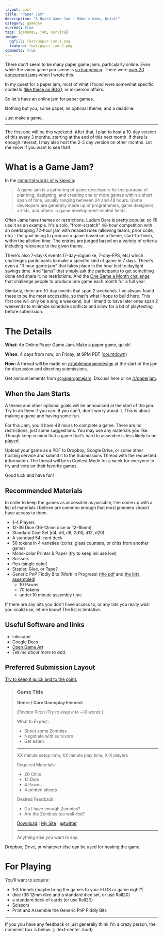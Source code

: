 ```yaml
---
layout: post
title: "Paper Jam"
description: "A Board Game Jam - Make a Game, Quick!"
category: gamedev
current: true
tags: [gamedev, jam, service]
image:
  bgfill: feat/paper-jam-1.png
  feature: feat/paper-jam-2.png
comments: true
---
```


There don't seem to be many paper game jams, particularly online. Even while the video game jam scene is [so happening](http://compohub.net/). There were [over 20 concurrent jams](http://www.indiegamejams.com/) when I wrote this.

In my quest for a paper jam, most of what I found were somewhat specific contests ([like these on BGG](http://boardgamegeek.com/forum/974620/boardgamegeek/design-contests)), or in-person affairs.

So let's have an online jam for paper games.

Nothing but you, some paper, an optional theme, and a deadline.

Just make a game.

---

The first one will be this weekend. After that, I plan to host a 10-day version of this every 3 months, starting at the end of this next month. If there is enough interest, I may also host the 2-3 day version on other months. Let me know if you want to see that!

# What is a Game Jam?

In the [immortal words of wikipedia](http://en.wikipedia.org/wiki/Game_jam):

> A game jam is a gathering of game developers for the purpose of planning, designing, and creating one or more games within a short span of time, usually ranging between 24 and 48 hours. Game developers are generally made up of programmers, game designers, artists, and others in game development-related fields.

Often Jams have themes or restrictions. Ludum Dare is pretty popular, so I'll use it as an example. It's a solo, "from-scratch" 48-hour competition with an overlapping 72-hour jam with relaxed rules (allowing teams, prior code, etc) - the goal being to produce a game based on a theme, start-to-finish, within the allotted time. The entries are judged based on a variety of criteria including relevance to the given theme.

There's also 7-day-X events (7-day-roguelike, 7-day-FPS, etc) which challenges participants to make a specific kind of game in 7 days. There's even a "0 hour game jam" that takes place in the hour lost to daylight savings time. And "jams" that simply ask the participants to get something done and share it; no restrictions. And the [One Game a Month challenge](http://www.onegameamonth.com) that challenge people to produce one game each month for a full year.

Similarly, there are 10-day events that span 2 weekends. I've always found these to be the most accessible, so that's what I hope to build here. This first one will only be a single weekend, but I intend to have later ones span 2 weekends to minimize schedule conflicts and allow for a bit of playtesting before submission.

# The Details

**What:** An Online Paper Game Jam. Make a paper game, quick!

**When:** 4 days from now, on Friday, at 6PM PDT ([countdown](http://www.timeanddate.com/countdown/to?iso=20141003T06&p0=234&msg=Paper+Jam&csz=1&swk=1))

**How:** A thread will be made on [/r/tabletopgamedesign](http://reddit.com/r/tabletopgamedesign) at the start of the jam for discussion and directing submissions.

Get announcements from [@papergamejam](https://twitter.com/papergamejam). Discuss here or on [/r/paperjam](http://www.reddit.com/r/paperjam).

## When the Jam Starts

A theme and other optional goals will be announced at the start of the jam. Try to do them if you can. If you can't, don't worry about it. This is about making a game and having some fun.

For this Jam, you'll have 48 hours to complete a game. There are no restrictions, just some suggestions. You may use any materials you like. Though keep in mind that a game that's hard to assemble is less likely to be played.

Upload your game as a PDF to Dropbox, Google Drive, or some other hosting service and submit it to the Submissions Thread with the requested information. The thread will be in Contest Mode for a week for everyone to try and vote on their favorite games.

Good luck and have fun!

## Recommended Materials

In order to keep the games as accessible as possible, I've come up with a list of materials I believe are common enough that most jammers should have access to them.

* 1-4 Players
* 12-36 Dice (36-12mm dice or 12-18mm)
* Standard Dice Set (d4, d6, d8, 2d10, d12, d20)
* A standard 54-card deck
* 50 tokens in 4 varieties (coins, glass counters, or chits from another game)
* Mono-color Printer & Paper (try to keep ink use low)
* Scissors
* Pen (single color)
* Stapler, Glue, or Tape?
* Generic PnP Fiddly Bits (Work in Progress) ([the pdf](http://puu.sh/bRltq/bd287b0317.pdf) and [the bits, assembled](https://pbs.twimg.com/media/Byoi59YCUAEtpI1.jpg:large))
    * 10 Pawns
    * 70 tokens
    * under 10 minute assembly time

If there are any bits you don't have access to, or any bits you really wish you could use, let me know! The list is tentative. 

## Useful Software and links

* Inkscape
* Google Docs
* [Open Game Art](http://opengameart.org)
* *Tell me about more to add.*

## Preferred Submission Layout

[Try to keep it quick and to the point.](http://www.pentadact.com/2012-03-17-gdc-talk-how-to-explain-your-game-to-an-asshole/) 

> ### Game Title
> 
> **Genre / Core Gameplay Element**
> 
> *Elevator Pitch (Try to keep it to ~10 words.)*
>   
> What to Expect:
> 
>   * Shoot some Zombies
>   * Negotiate with survivors
>   * Get eaten
>   
> ---
> 
> XX minute setup time, XX minute play time, X-X players
> 
> Required Materials:
> 
>   * 20 Chits
>   * 12 Dice
>   * 4 Pawns
>   * 4 printed sheets
>   
> Desired Feedback:
> 
>   * Do I have enough Zombies?
>   * Are the Zombies too well-fed?
>
> [Download](#) \| [My Site](#) \| [@twitter](#)
> 
> ---
>
> Anything else you want to say.

Dropbox, Drive, or whatever else can be used for hosting the game.

# For Playing

You'll want to acquire:

* 1-3 friends (maybe bring the games to your FLGS or game night?)
* dice (36 12mm dice and a standard dice set, or use Roll20)
* a standard deck of cards (or use Roll20)
* Scissors
* Print and Assemble the Generic PnP Fiddly Bits

---


If you you have any feedback or just generally think I'm a crazy person, the comment box is below.
{: .text-center .loud}